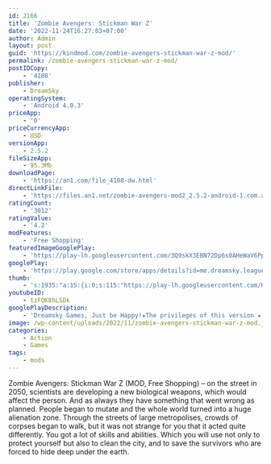 ```yaml
---
id: 2166
title: 'Zombie Avengers: Stickman War Z'
date: '2022-11-24T16:27:03+07:00'
author: Admin
layout: post
guid: 'https://kindmod.com/zombie-avengers-stickman-war-z-mod/'
permalink: /zombie-avengers-stickman-war-z-mod/
postIDCopy:
    - '4108'
publisher:
    - DreamSky
operatingSystem:
    - 'Android 4.0.3'
priceApp:
    - '0'
priceCurrencyApp:
    - USD
versionApp:
    - 2.5.2
fileSizeApp:
    - 95.3Mb
downloadPage:
    - 'https://an1.com/file_4108-dw.html'
directLinkFile:
    - 'https://files.an1.net/zombie-avengers-mod2_2.5.2-android-1.com.apk'
ratingCount:
    - '3012'
ratingValue:
    - '4.2'
modFeatures:
    - 'Free Shopping'
featuredImageGooglePlay:
    - 'https://play-lh.googleusercontent.com/3Q9skX3EBN72Dp6s0AHeWaV6Pp8SCj5nDp5txIVEL8Aac7nf1_M7ru_0Tao3wqrGfA'
googlePlay:
    - 'https://play.google.com/store/apps/details?id=me.dreamsky.leagueofstickmanzombie'
thumb:
    - 's:1935:"a:15:{i:0;s:115:"https://play-lh.googleusercontent.com/KOX6ZHSzUPbNdgpV6a6M2mGIlLvVgxGN35p4n_rDFdzUaTfyq-T-BVDNH5taUEc9eY4=w526-h296";i:1;s:115:"https://play-lh.googleusercontent.com/W-bQCP_N-6HSob9dsNEaA4PO2c4htRvyW68LoOFUYZNpYgGzGbLIBcWWK-sIkZpMCNs=w526-h296";i:2;s:116:"https://play-lh.googleusercontent.com/ROSR92iyi5vNjZi_Lc5t6gZv-_DXvj_ussXKcECZCrS3aI1hKgZGysA5cLN5Czl3KUdv=w526-h296";i:3;s:115:"https://play-lh.googleusercontent.com/v56zUSPNYH5wbcfDZHCMDeJH1j7btay6Zani7RJLX2piswdGvXzuPOM-hoxsrj4H9v8=w526-h296";i:4;s:115:"https://play-lh.googleusercontent.com/Qzy8efmvNxwMpiySDbpuH7J7ojt-myUjDODN0qIBYjyvNxempdhPv0s_qn2vIgdQnNA=w526-h296";i:5;s:115:"https://play-lh.googleusercontent.com/MzFmle34E_x0EazGOiSQ0yCNgYNYKYCOfgPOaYRhW1w4BARXWaoE0DgPna7dhtUqu8E=w526-h296";i:6;s:115:"https://play-lh.googleusercontent.com/IilDp605QRAMNtHxaXugr7hq6nAkQVS3-abVvDRudR5eQfceoho5cLRvVtPNfUebHaM=w526-h296";i:7;s:114:"https://play-lh.googleusercontent.com/g01_F-GMExozCI5tyRpQHGee4mmtfHiaEW6XiB9NNKGb1T8chwQfPzTw6FpQQ81toA=w526-h296";i:8;s:116:"https://play-lh.googleusercontent.com/S7Pd9n1CwhTLaSbGBu6NkEHw_Gep7sDZsR2KfhESlP7qEkIvEGK0jy71fG4oX2CVMUZf=w526-h296";i:9;s:114:"https://play-lh.googleusercontent.com/awlBL5wwWU7E5LRzwTdwBALDZ0I2OP3xHI5NR7XBUGNw9-mIILpnnwlmHOulzrRkVQ=w526-h296";i:10;s:116:"https://play-lh.googleusercontent.com/G8iEoHvAhiPzFuRk14sXZaqChfL5qxaR0-Ej5zluV0F2xA_GdOlhqcMdXGh_ldsk20BP=w526-h296";i:11;s:116:"https://play-lh.googleusercontent.com/jHySyjv-g2UT46AXu2w2KZqws1ro7rmjYJOkandnkoZKn_VQA2oD8T0hq8RkaQS94yVJ=w526-h296";i:12;s:116:"https://play-lh.googleusercontent.com/nUV9TNVS6JEOdzAMqnDezXfrhs7Pjbj2ZB4cUGYeLEC5Th4nRrqECyUJhXzFUCtrqWnR=w526-h296";i:13;s:116:"https://play-lh.googleusercontent.com/OelkwvrWbrN4mtkGowR_-oajb653aIBSQfibxr-kQaxpLjQqemQ5AMyJy65hVApz9jGZ=w526-h296";i:14;s:114:"https://play-lh.googleusercontent.com/Kj_NEJUsAGrkMYszkpPsDo2loMU6y4fOvIL3__ukHKXqn2FNyhaKQ9GjFn4c4JSbiQ=w526-h296";}";'
youtubeID:
    - tzFQK8hLSDk
googlePlayDescription:
    - 'Dreamsky Games, Just be Happy!★The privileges of this version ★.1.More Powerful Heroes.'
image: /wp-content/uploads/2022/11/zombie-avengers-stickman-war-z-mod.jpg
categories:
    - Action
    - Games
tags:
    - mods
---
```


Zombie Avengers: Stickman War Z (MOD, Free Shopping) – on the street in 2050, scientists are developing a new biological weapons, which would affect the person. And as always they have something that went wrong as planned. People began to mutate and the whole world turned into a huge alienation zone. Through the streets of large metropolises, crowds of corpses began to walk, but it was not strange for you that it acted quite differently. You got a lot of skills and abilities. Which you will use not only to protect yourself but also to clean the city, and to save the survivors who are forced to hide deep under the earth.